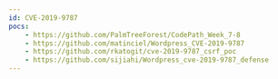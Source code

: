 ```yaml
---
id: CVE-2019-9787
pocs:
    - https://github.com/PalmTreeForest/CodePath_Week_7-8
    - https://github.com/matinciel/Wordpress_CVE-2019-9787
    - https://github.com/rkatogit/cve-2019-9787_csrf_poc
    - https://github.com/sijiahi/Wordpress_cve-2019-9787_defense
---
```

